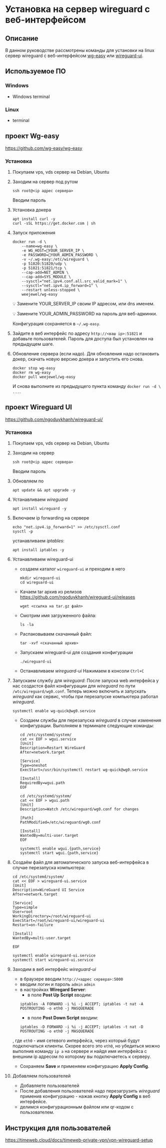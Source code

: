 # Установка на сервер wireguard с веб-интерфейсом

## Описание
В данном руководстве рассмотрены команды для установки на linux сервер wireguard с веб-интерфейсом [wg-easy](https://github.com/wg-easy/wg-easy) или [wireguard-ui](https://github.com/ngoduykhanh/wireguard-ui/).

## Используемое ПО
### Windows
 - Windows terminal
### Linux
 - terminal



## проект Wg-easy
https://github.com/wg-easy/wg-easy
### Установка
1. Покупаем vps, vds сервер на Debian, Ubuntu
2. Заходим на сервер под рутом
    ```shell
    ssh root@<ip адрес сервера>
    ```
    Вводим пароль
3. Установка докера

    ```shell
    apt install curl -y
    curl -sSL https://get.docker.com | sh
    ```
2. Запуск приложения
    ```shell
    docker run -d \
        --name=wg-easy \
        -e WG_HOST=🚨YOUR_SERVER_IP \
        -e PASSWORD=🚨YOUR_ADMIN_PASSWORD \
        -v ~/.wg-easy:/etc/wireguard \
        -p 51820:51820/udp \
        -p 51821:51821/tcp \
        --cap-add=NET_ADMIN \
        --cap-add=SYS_MODULE \
        --sysctl="net.ipv4.conf.all.src_valid_mark=1" \
        --sysctl="net.ipv4.ip_forward=1" \
        --restart unless-stopped \
        weejewel/wg-easy
    ```
    💡 Замените YOUR_SERVER_IP своим IP адресом, или dns именем.

    💡 Замените YOUR_ADMIN_PASSWORD на пароль для веб-админки.

    Конфигурация сохраняется в `~/.wg-easy`.

3. Зайдите в веб интерфейс по адресу `http://<ваш ip>:51821` и добавьте пользователей. Пароль для доступа был установлен на предыдущем шаге.

4. Обновление сервера (если надо).
Для обновления надо остановить докер, скачать новую версию докера и запустить его снова.

    ```shell
    docker stop wg-easy
    docker rm wg-easy
    docker pull weejewel/wg-easy
    ```

    И снова выполните из предыдущего пункта команду `docker run -d \ ...`.

## проект Wireguard  UI
https://github.com/ngoduykhanh/wireguard-ui/
### Установка
1. Покупаем vps, vds сервер на Debian, Ubuntu
2. Заходим на сервер
    ```shell
    ssh root@<ip адрес сервера>
    ```
    Вводим пароль
3. Обновляем по
    ```shell
    apt update && apt upgrade -y
    ```
4. Устанавливаем _wireguard_
    ```shell
    apt install wireguard -y
    ```
5. Включаем ip forwarding на сервере
    ```shell
    echo "net.ipv4.ip_forward=1" >> /etc/sysctl.conf
    sysctl -p
    ```
    устанавливаем _iptables_:
    ```shell
    apt install iptables -y
    ```

6. Устанавливаем wireguard-ui
    - создаем каталог `wireguard-ui`  и преходим в него
        ```shell
        mkdir wireguard-ui
        cd wireguard-ui
        ```
    - Качаем tar архив из релизов https://github.com/ngoduykhanh/wireguard-ui/releases
        ```sell
        wget <ссылка на tar.gz файл>
        ```
    - Смотрим имя загруженного файла:
        ```shell
        ls -la
        ```
    - Распаковываем скачанный файл:
        ```shell
        tar -xvf <скачанный архив>
        ```

    - Запускаем wireguard-ui для создания конфигурации
        ```shell
        ./wireguard-ui
        ```
    - Останавливаем _wireguard-ui_
        Нажимаем в консоли `Ctrl+C`

7. Запускаем службу для _wireguard_:
    После запуска web интерфейса у нас создастся файл конфигурации для _wireguard_ по пути `/wtc/wireguard/wg0.conf`. Теперь можно включить и запускать _wireguard_ как сервис, чтобы при перезапуске компьютера работал _wireguard_.
    ```shell
    systemctl enable wg-quick@wg0.service
    ```
    - Создаем службы для перезапуска _wireguard_ в случае изменения конфигурации.
        Выполняем в терминале следующие команды:
        ```shell
        cd /etc/systemd/system/
        cat << EOF > wgui.service
        [Unit]
        Description=Restart WireGuard
        After=network.target

        [Service]
        Type=oneshot
        ExecStart=/usr/bin/systemctl restart wg-quick@wg0.service

        [Install]
        RequiredBy=wgui.path
        EOF
        ```

        ```shell
        cd /etc/systemd/system/
        cat << EOF > wgui.path
        [Unit]
        Description=Watch /etc/wireguard/wg0.conf for changes

        [Path]
        PathModified=/etc/wireguard/wg0.conf

        [Install]
        WantedBy=multi-user.target
        EOF
        ```

        ```shell
        systemctl enable wgui.{path,service}
        systemctl start wgui.{path,service}
        ```

7. Создаём файл для автоматического запуска веб-интерфейса в случае перезапуска компьютера:
    ```shell
    cd /etc/systemd/system/
    cat << EOF > wireguard-ui.service
    [Unit]
    Description=WireGuard UI Service
    After=network.target

    [Service]
    Type=simple
    User=root
    WorkingDirectory=/root/wireguard-ui
    ExecStart=/root/wireguard-ui/wireguard-ui
    Restart=on-failure

    [Install]
    WantedBy=multi-user.target

    EOF
    ```
    ```shell
    systemctl enable wireguard-ui.service
    systemctl start wireguard-ui.service
    ```

9. Заходим в веб интерфейс _wireguard-ui_
    - в браузере вводим `http://<адрес сервера>:5000`
    - вводим логин и пароль `admin` `admin`
    - в настройках __Wiregard Server__:
        - в поле __Post Up Script__ вводим:
        ```shell
        iptables -A FORWARD -i %i -j ACCEPT; iptables -t nat -A POSTROUTING -o eth0 -j MASQUERADE
        ```
        - в поле __Post Down Script__ вводим:
        ```shell
        iptables -D FORWARD -i %i -j ACCEPT; iptables -t nat -D POSTROUTING -o eth0 -j MASQUERADE
        ```
    , где `eth0` - имя сетевого интерфейса, через который будут подключаться клиенты. Скорее всего это `eth0`, но убедиться
    можно выполнив команду `ip a` на сервере и найдя имя интерфейса
    с внешним ip адресом по которому вы подключаетесь к серверу.
    - Сохраняем __Save__ и применяем конфигурацию __Apply Config__.

10. Добавляем пользователей
    - Добавляете пользователей
    - После добавления пользователей надо перезагрузить _wireguard_ применив конфигурацию - нажав кнопку __Apply Config__ в веб интерфейсе.
    - делимся конфигурационным файлом или qr-кодом с пользователем.


## Инструкция для пользователей
https://timeweb.cloud/docs/timeweb-private-vpn/vpn-wireguard-setup